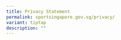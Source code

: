 ```yaml
---
title: Privacy Statement
permalink: sportsingapore.gov.sg/privacy/
variant: tiptap
description: ""
---
```

